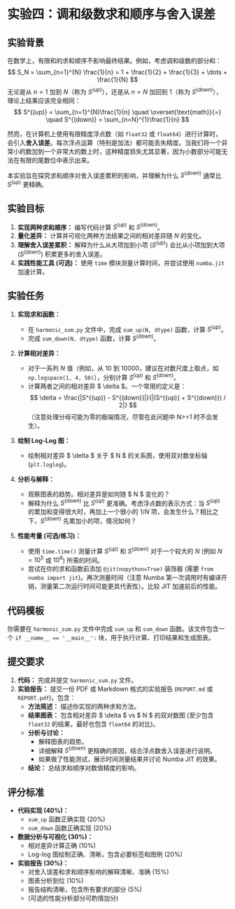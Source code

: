 # 实验四：调和级数求和顺序与舍入误差

## 实验背景

在数学上，有限和的求和顺序不影响最终结果。例如，考虑调和级数的部分和：
$$ S_N = \sum_{n=1}^{N} \frac{1}{n} = 1 + \frac{1}{2} + \frac{1}{3} + \dots + \frac{1}{N} $$
无论是从 $n=1$ 加到 $N$（称为 $S^{(up)}$），还是从 $n=N$ 加回到 $1$（称为 $S^{(down)}$），理论上结果应该完全相同：
$$ S^{(up)} = \sum_{n=1}^{N}\frac{1}{n} \quad \overset{\text{math}}{=} \quad S^{(down)} = \sum_{n=N}^{1}\frac{1}{n} $$

然而，在计算机上使用有限精度浮点数（如 `float32` 或 `float64`）进行计算时，会引入**舍入误差**。每次浮点运算（特别是加法）都可能丢失精度。当我们将一个非常小的数加到一个非常大的数上时，这种精度损失尤其显著，因为小数部分可能无法在有限的尾数位中表示出来。

本实验旨在探究求和顺序对舍入误差累积的影响，并理解为什么 $S^{(down)}$ 通常比 $S^{(up)}$ 更精确。

## 实验目标

1.  **实现两种求和顺序：** 编写代码计算 $S^{(up)}$ 和 $S^{(down)}$。
2.  **量化差异：** 计算并可视化两种方法结果之间的相对差异随 $N$ 的变化。
3.  **理解舍入误差累积：** 解释为什么从大项加到小项 ($S^{(up)}$) 会比从小项加到大项 ($S^{(down)}$) 积累更多的舍入误差。
4.  **实践性能工具 (可选)：** 使用 `time` 模块测量计算时间，并尝试使用 `numba.jit` 加速计算。

## 实验任务

1.  **实现求和函数：**
    *   在 `harmonic_sum.py` 文件中，完成 `sum_up(N, dtype)` 函数，计算 $S^{(up)}$。
    *   完成 `sum_down(N, dtype)` 函数，计算 $S^{(down)}$。

2.  **计算相对差异：**
    *   对于一系列 $N$ 值（例如，从 10 到 10000，建议在对数尺度上取点，如 `np.logspace(1, 4, 50)`），分别计算 $S^{(up)}$ 和 $S^{(down)}$。
    *   计算两者之间的相对差异 $ \delta $。一个常用的定义是：
        $$ \delta = \frac{|S^{(up)} - S^{(down)}|}{|(S^{(up)} + S^{(down)}) / 2|} $$
        （注意处理分母可能为零的极端情况，尽管在此问题中 N>=1 时不会发生）。

3.  **绘制 Log-Log 图：**
    *   绘制相对差异 $ \delta $ 关于 $ N $ 的关系图，使用双对数坐标轴 (`plt.loglog`)。

4.  **分析与解释：**
    *   观察图表的趋势。相对差异是如何随 $ N $ 变化的？
    *   解释为什么 $S^{(down)}$ 比 $S^{(up)}$ 更准确。考虑浮点数的表示方式：当 $S^{(up)}$ 的累加和变得很大时，再加上一个很小的 $1/N$ 项，会发生什么？相比之下，$S^{(down)}$ 先累加小的项，情况如何？

5.  **性能考量 (可选/练习)：**
    *   使用 `time.time()` 测量计算 $S^{(up)}$ 和 $S^{(down)}$ 对于一个较大的 $N$ (例如 $N=10^5$ 或 $10^6$) 所需的时间。
    *   尝试在你的求和函数前添加 `@jit(nopython=True)` 装饰器 (需要 `from numba import jit`)。再次测量时间（注意 Numba 第一次调用时有编译开销，测量第二次运行时间可能更具代表性）。比较 JIT 加速前后的性能。

## 代码模板

你需要在 `harmonic_sum.py` 文件中完成 `sum_up` 和 `sum_down` 函数。该文件包含一个 `if __name__ == '__main__':` 块，用于执行计算、打印结果和生成图表。

## 提交要求

1.  **代码：** 完成并提交 `harmonic_sum.py` 文件。
2.  **实验报告：** 提交一份 PDF 或 Markdown 格式的实验报告 (`REPORT.md` 或 `REPORT.pdf`)，包含：
    *   **方法简述：** 描述你实现的两种求和方法。
    *   **结果图表：** 包含相对差异 $ \delta $ vs $ N $ 的双对数图 (至少包含 `float32` 的结果，最好也包含 `float64` 的对比)。
    *   **分析与讨论：**
        *   解释图表的趋势。
        *   详细解释 $S^{(down)}$ 更精确的原因，结合浮点数舍入误差进行说明。
        *   如果做了性能测试，展示时间测量结果并讨论 Numba JIT 的效果。
    *   **结论：** 总结求和顺序对数值精度的影响。

## 评分标准

*   **代码实现 (40%)：**
    *   `sum_up` 函数正确实现 (20%)
    *   `sum_down` 函数正确实现 (20%)
*   **数据分析与可视化 (30%)：**
    *   相对差异计算正确 (10%)
    *   Log-log 图绘制正确、清晰，包含必要标签和图例 (20%)
*   **实验报告 (30%)：**
    *   对舍入误差和求和顺序影响的解释清晰、准确 (15%)
    *   图表分析到位 (10%)
    *   报告结构清晰，包含所有要求的部分 (5%)
    *   (可选的性能分析部分可酌情加分)